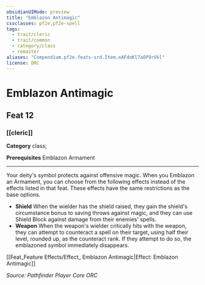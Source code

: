 ```yaml
---
obsidianUIMode: preview
title: "Emblazon Antimagic"
cssclasses: pf2e,pf2e-spell
tags:
  - trait/cleric
  - trait/common
  - category/class
  - remaster
aliases: "Compendium.pf2e.feats-srd.Item.xAFdoKl7aOP9rVkl"
license: ORC
---
```

# Emblazon Antimagic
## Feat 12
### [[cleric]]

**Category** class; 



**Prerequisites** Emblazon Armament
* * *
Your deity's symbol protects against offensive magic. When you Emblazon an Armament, you can choose from the following effects instead of the effects listed in that feat. These effects have the same restrictions as the base options.

*   **Shield** When the wielder has the shield raised, they gain the shield's circumstance bonus to saving throws against magic, and they can use Shield Block against damage from their enemies' spells.
*   **Weapon** When the weapon's wielder critically hits with the weapon, they can attempt to counteract a spell on their target, using half their level, rounded up, as the counteract rank. If they attempt to do so, the emblazoned symbol immediately disappears.

[[Feat_Feature Effects/Effect_ Emblazon Antimagic|Effect: Emblazon Antimagic]]

*Source: Pathfinder Player Core*
*ORC*